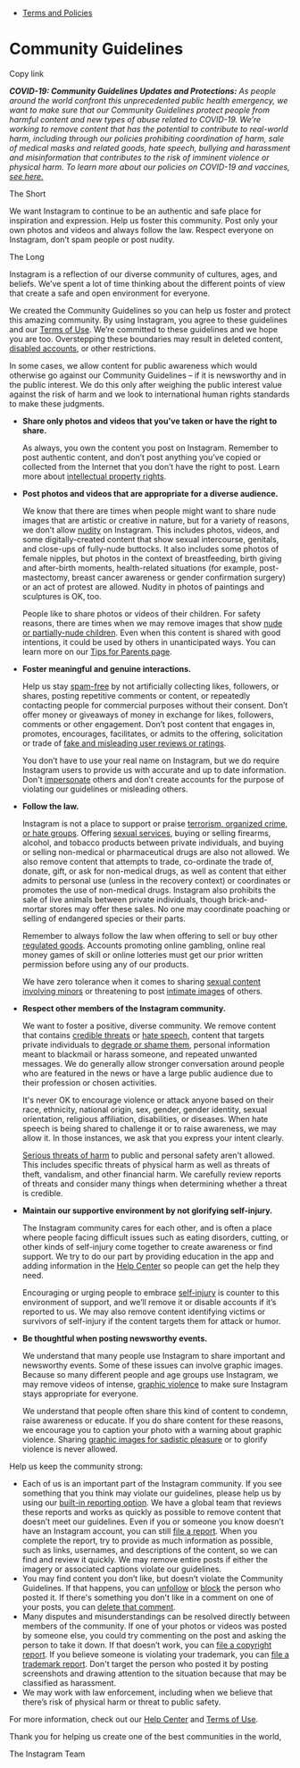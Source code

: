 *   [Terms and Policies](https://help.instagram.com/1417489251945243/?helpref=breadcrumb)

Community Guidelines
====================

Copy link

_**COVID-19: Community Guidelines Updates and Protections:** As people around the world confront this unprecedented public health emergency, we want to make sure that our Community Guidelines protect people from harmful content and new types of abuse related to COVID-19. We’re working to remove content that has the potential to contribute to real-world harm, including through our policies prohibiting coordination of harm, sale of medical masks and related goods, hate speech, bullying and harassment and misinformation that contributes to the risk of imminent violence or physical harm. To learn more about our policies on COVID-19 and vaccines, [see here.](https://help.instagram.com/697825587576762?helpref=faq_content)_

The Short

We want Instagram to continue to be an authentic and safe place for inspiration and expression. Help us foster this community. Post only your own photos and videos and always follow the law. Respect everyone on Instagram, don’t spam people or post nudity.

The Long

Instagram is a reflection of our diverse community of cultures, ages, and beliefs. We’ve spent a lot of time thinking about the different points of view that create a safe and open environment for everyone.

We created the Community Guidelines so you can help us foster and protect this amazing community. By using Instagram, you agree to these guidelines and our [Terms of Use](https://www.instagram.com/legal/terms). We’re committed to these guidelines and we hope you are too. Overstepping these boundaries may result in deleted content, [disabled accounts](https://help.instagram.com/366993040048856?helpref=faq_content), or other restrictions.

In some cases, we allow content for public awareness which would otherwise go against our Community Guidelines – if it is newsworthy and in the public interest. We do this only after weighing the public interest value against the risk of harm and we look to international human rights standards to make these judgments.

*   **Share only photos and videos that you’ve taken or have the right to share.**
    
    As always, you own the content you post on Instagram. Remember to post authentic content, and don’t post anything you’ve copied or collected from the Internet that you don’t have the right to post. Learn more about [intellectual property rights](https://help.instagram.com/126382350847838?helpref=faq_content).
    
*   **Post photos and videos that are appropriate for a diverse audience.**
    
    We know that there are times when people might want to share nude images that are artistic or creative in nature, but for a variety of reasons, we don’t allow [nudity](https://l.instagram.com/?u=https%3A%2F%2Fwww.facebook.com%2Fcommunitystandards%2Fadult_nudity_sexual_activity&e=AT1hiQSCQankTkopG0ge3ryj5MKuoUsSwunR849ZvJGB0uZH8lCdHVSwabRrg4-L1Ykj9epzptsyqQSa_6LX17_acGmLHYBFFsHNvbpWS05ZjwfIB47zLi1FXBXtmSdhMCTWCMetlaN71BcYHF84i9uV7OOF7olrj69YEw) on Instagram. This includes photos, videos, and some digitally-created content that show sexual intercourse, genitals, and close-ups of fully-nude buttocks. It also includes some photos of female nipples, but photos in the context of breastfeeding, birth giving and after-birth moments, health-related situations (for example, post-mastectomy, breast cancer awareness or gender confirmation surgery) or an act of protest are allowed. Nudity in photos of paintings and sculptures is OK, too.
    
    People like to share photos or videos of their children. For safety reasons, there are times when we may remove images that show [nude or partially-nude children](https://l.instagram.com/?u=https%3A%2F%2Fwww.facebook.com%2Fcommunitystandards%2Fchild_nudity_sexual_exploitation&e=AT1hiQSCQankTkopG0ge3ryj5MKuoUsSwunR849ZvJGB0uZH8lCdHVSwabRrg4-L1Ykj9epzptsyqQSa_6LX17_acGmLHYBFFsHNvbpWS05ZjwfIB47zLi1FXBXtmSdhMCTWCMetlaN71BcYHF84i9uV7OOF7olrj69YEw). Even when this content is shared with good intentions, it could be used by others in unanticipated ways. You can learn more on our [Tips for Parents page](https://help.instagram.com/154475974694511/?helpref=faq_content).
    
*   **Foster meaningful and genuine interactions.**
    
    Help us stay [spam-free](https://l.instagram.com/?u=https%3A%2F%2Fwww.facebook.com%2Fcommunitystandards%2Fspam&e=AT1hiQSCQankTkopG0ge3ryj5MKuoUsSwunR849ZvJGB0uZH8lCdHVSwabRrg4-L1Ykj9epzptsyqQSa_6LX17_acGmLHYBFFsHNvbpWS05ZjwfIB47zLi1FXBXtmSdhMCTWCMetlaN71BcYHF84i9uV7OOF7olrj69YEw) by not artificially collecting likes, followers, or shares, posting repetitive comments or content, or repeatedly contacting people for commercial purposes without their consent. Don’t offer money or giveaways of money in exchange for likes, followers, comments or other engagement. Don’t post content that engages in, promotes, encourages, facilitates, or admits to the offering, solicitation or trade of [fake and misleading user reviews or ratings](https://l.instagram.com/?u=https%3A%2F%2Fwww.facebook.com%2Fcommunitystandards%2Ffraud_deception&e=AT1hiQSCQankTkopG0ge3ryj5MKuoUsSwunR849ZvJGB0uZH8lCdHVSwabRrg4-L1Ykj9epzptsyqQSa_6LX17_acGmLHYBFFsHNvbpWS05ZjwfIB47zLi1FXBXtmSdhMCTWCMetlaN71BcYHF84i9uV7OOF7olrj69YEw).
    
    You don’t have to use your real name on Instagram, but we do require Instagram users to provide us with accurate and up to date information. Don't [impersonate](https://l.instagram.com/?u=https%3A%2F%2Fwww.facebook.com%2Fcommunitystandards%2Fmisrepresentation&e=AT1hiQSCQankTkopG0ge3ryj5MKuoUsSwunR849ZvJGB0uZH8lCdHVSwabRrg4-L1Ykj9epzptsyqQSa_6LX17_acGmLHYBFFsHNvbpWS05ZjwfIB47zLi1FXBXtmSdhMCTWCMetlaN71BcYHF84i9uV7OOF7olrj69YEw) others and don't create accounts for the purpose of violating our guidelines or misleading others.
    
*   **Follow the law.**
    
    Instagram is not a place to support or praise [terrorism, organized crime, or hate groups](https://l.instagram.com/?u=https%3A%2F%2Fwww.facebook.com%2Fcommunitystandards%2Fdangerous_individuals_organizations&e=AT1hiQSCQankTkopG0ge3ryj5MKuoUsSwunR849ZvJGB0uZH8lCdHVSwabRrg4-L1Ykj9epzptsyqQSa_6LX17_acGmLHYBFFsHNvbpWS05ZjwfIB47zLi1FXBXtmSdhMCTWCMetlaN71BcYHF84i9uV7OOF7olrj69YEw). Offering [sexual services](https://l.instagram.com/?u=https%3A%2F%2Fwww.facebook.com%2Fcommunitystandards%2Fsexual_solicitation&e=AT1hiQSCQankTkopG0ge3ryj5MKuoUsSwunR849ZvJGB0uZH8lCdHVSwabRrg4-L1Ykj9epzptsyqQSa_6LX17_acGmLHYBFFsHNvbpWS05ZjwfIB47zLi1FXBXtmSdhMCTWCMetlaN71BcYHF84i9uV7OOF7olrj69YEw), buying or selling firearms, alcohol, and tobacco products between private individuals, and buying or selling non-medical or pharmaceutical drugs are also not allowed. We also remove content that attempts to trade, co-ordinate the trade of, donate, gift, or ask for non-medical drugs, as well as content that either admits to personal use (unless in the recovery context) or coordinates or promotes the use of non-medical drugs. Instagram also prohibits the sale of live animals between private individuals, though brick-and-mortar stores may offer these sales. No one may coordinate poaching or selling of endangered species or their parts.
    
    Remember to always follow the law when offering to sell or buy other [regulated goods](https://l.instagram.com/?u=https%3A%2F%2Fwww.facebook.com%2Fcommunitystandards%2Fregulated_goods&e=AT1hiQSCQankTkopG0ge3ryj5MKuoUsSwunR849ZvJGB0uZH8lCdHVSwabRrg4-L1Ykj9epzptsyqQSa_6LX17_acGmLHYBFFsHNvbpWS05ZjwfIB47zLi1FXBXtmSdhMCTWCMetlaN71BcYHF84i9uV7OOF7olrj69YEw). Accounts promoting online gambling, online real money games of skill or online lotteries must get our prior written permission before using any of our products.
    
    We have zero tolerance when it comes to sharing [sexual content involving minors](https://l.instagram.com/?u=https%3A%2F%2Fwww.facebook.com%2Fcommunitystandards%2Fchild_nudity_sexual_exploitation&e=AT1hiQSCQankTkopG0ge3ryj5MKuoUsSwunR849ZvJGB0uZH8lCdHVSwabRrg4-L1Ykj9epzptsyqQSa_6LX17_acGmLHYBFFsHNvbpWS05ZjwfIB47zLi1FXBXtmSdhMCTWCMetlaN71BcYHF84i9uV7OOF7olrj69YEw) or threatening to post [intimate images](https://l.instagram.com/?u=https%3A%2F%2Fwww.facebook.com%2Fcommunitystandards%2Fsexual_exploitation_adults&e=AT1hiQSCQankTkopG0ge3ryj5MKuoUsSwunR849ZvJGB0uZH8lCdHVSwabRrg4-L1Ykj9epzptsyqQSa_6LX17_acGmLHYBFFsHNvbpWS05ZjwfIB47zLi1FXBXtmSdhMCTWCMetlaN71BcYHF84i9uV7OOF7olrj69YEw) of others.
    
*   **Respect other members of the Instagram community.**
    
    We want to foster a positive, diverse community. We remove content that contains [credible threats](https://l.instagram.com/?u=https%3A%2F%2Fwww.facebook.com%2Fcommunitystandards%2Fcredible_violence&e=AT1hiQSCQankTkopG0ge3ryj5MKuoUsSwunR849ZvJGB0uZH8lCdHVSwabRrg4-L1Ykj9epzptsyqQSa_6LX17_acGmLHYBFFsHNvbpWS05ZjwfIB47zLi1FXBXtmSdhMCTWCMetlaN71BcYHF84i9uV7OOF7olrj69YEw) or [hate speech](https://l.instagram.com/?u=https%3A%2F%2Fwww.facebook.com%2Fcommunitystandards%2Fhate_speech&e=AT1hiQSCQankTkopG0ge3ryj5MKuoUsSwunR849ZvJGB0uZH8lCdHVSwabRrg4-L1Ykj9epzptsyqQSa_6LX17_acGmLHYBFFsHNvbpWS05ZjwfIB47zLi1FXBXtmSdhMCTWCMetlaN71BcYHF84i9uV7OOF7olrj69YEw), content that targets private individuals to [degrade or shame them](https://l.instagram.com/?u=https%3A%2F%2Fwww.facebook.com%2Fcommunitystandards%2Fbullying&e=AT1hiQSCQankTkopG0ge3ryj5MKuoUsSwunR849ZvJGB0uZH8lCdHVSwabRrg4-L1Ykj9epzptsyqQSa_6LX17_acGmLHYBFFsHNvbpWS05ZjwfIB47zLi1FXBXtmSdhMCTWCMetlaN71BcYHF84i9uV7OOF7olrj69YEw), personal information meant to blackmail or harass someone, and repeated unwanted messages. We do generally allow stronger conversation around people who are featured in the news or have a large public audience due to their profession or chosen activities.
    
    It's never OK to encourage violence or attack anyone based on their race, ethnicity, national origin, sex, gender, gender identity, sexual orientation, religious affiliation, disabilities, or diseases. When hate speech is being shared to challenge it or to raise awareness, we may allow it. In those instances, we ask that you express your intent clearly.
    
    [Serious threats of harm](https://l.instagram.com/?u=https%3A%2F%2Fwww.facebook.com%2Fcommunitystandards%2Fcredible_violence&e=AT1hiQSCQankTkopG0ge3ryj5MKuoUsSwunR849ZvJGB0uZH8lCdHVSwabRrg4-L1Ykj9epzptsyqQSa_6LX17_acGmLHYBFFsHNvbpWS05ZjwfIB47zLi1FXBXtmSdhMCTWCMetlaN71BcYHF84i9uV7OOF7olrj69YEw) to public and personal safety aren't allowed. This includes specific threats of physical harm as well as threats of theft, vandalism, and other financial harm. We carefully review reports of threats and consider many things when determining whether a threat is credible.
    
*   **Maintain our supportive environment by not glorifying self-injury.**
    
    The Instagram community cares for each other, and is often a place where people facing difficult issues such as eating disorders, cutting, or other kinds of self-injury come together to create awareness or find support. We try to do our part by providing education in the app and adding information in the [Help Center](https://help.instagram.com/) so people can get the help they need.
    
    Encouraging or urging people to embrace [self-injury](https://l.instagram.com/?u=https%3A%2F%2Fwww.facebook.com%2Fcommunitystandards%2Fsuicide_self_injury_violence&e=AT1hiQSCQankTkopG0ge3ryj5MKuoUsSwunR849ZvJGB0uZH8lCdHVSwabRrg4-L1Ykj9epzptsyqQSa_6LX17_acGmLHYBFFsHNvbpWS05ZjwfIB47zLi1FXBXtmSdhMCTWCMetlaN71BcYHF84i9uV7OOF7olrj69YEw) is counter to this environment of support, and we’ll remove it or disable accounts if it’s reported to us. We may also remove content identifying victims or survivors of self-injury if the content targets them for attack or humor.
    
*   **Be thoughtful when posting newsworthy events.**
    
    We understand that many people use Instagram to share important and newsworthy events. Some of these issues can involve graphic images. Because so many different people and age groups use Instagram, we may remove videos of intense, [graphic violence](https://l.instagram.com/?u=https%3A%2F%2Fwww.facebook.com%2Fcommunitystandards%2Fgraphic_violence&e=AT1hiQSCQankTkopG0ge3ryj5MKuoUsSwunR849ZvJGB0uZH8lCdHVSwabRrg4-L1Ykj9epzptsyqQSa_6LX17_acGmLHYBFFsHNvbpWS05ZjwfIB47zLi1FXBXtmSdhMCTWCMetlaN71BcYHF84i9uV7OOF7olrj69YEw) to make sure Instagram stays appropriate for everyone.
    
    We understand that people often share this kind of content to condemn, raise awareness or educate. If you do share content for these reasons, we encourage you to caption your photo with a warning about graphic violence. Sharing [graphic images for sadistic pleasure](https://l.instagram.com/?u=https%3A%2F%2Fwww.facebook.com%2Fcommunitystandards%2Fcruel_insensitive&e=AT1hiQSCQankTkopG0ge3ryj5MKuoUsSwunR849ZvJGB0uZH8lCdHVSwabRrg4-L1Ykj9epzptsyqQSa_6LX17_acGmLHYBFFsHNvbpWS05ZjwfIB47zLi1FXBXtmSdhMCTWCMetlaN71BcYHF84i9uV7OOF7olrj69YEw) or to glorify violence is never allowed.
    

Help us keep the community strong:

*   Each of us is an important part of the Instagram community. If you see something that you think may violate our guidelines, please help us by using our [built-in reporting option](https://help.instagram.com/165828726894770?helpref=faq_content). We have a global team that reviews these reports and works as quickly as possible to remove content that doesn’t meet our guidelines. Even if you or someone you know doesn’t have an Instagram account, you can still [file a report](https://help.instagram.com/contact/383679321740945). When you complete the report, try to provide as much information as possible, such as links, usernames, and descriptions of the content, so we can find and review it quickly. We may remove entire posts if either the imagery or associated captions violate our guidelines.
*   You may find content you don’t like, but doesn’t violate the Community Guidelines. If that happens, you can [unfollow](https://help.instagram.com/286340048138725?helpref=faq_content) or [block](https://help.instagram.com/426700567389543/?helpref=faq_content) the person who posted it. If there's something you don't like in a comment on one of your posts, you can [delete that comment](https://help.instagram.com/289098941190483?helpref=faq_content).
*   Many disputes and misunderstandings can be resolved directly between members of the community. If one of your photos or videos was posted by someone else, you could try commenting on the post and asking the person to take it down. If that doesn’t work, you can [file a copyright report](https://help.instagram.com/126382350847838?helpref=faq_content). If you believe someone is violating your trademark, you can [file a trademark report](https://help.instagram.com/222826637847963?helpref=faq_content). Don't target the person who posted it by posting screenshots and drawing attention to the situation because that may be classified as harassment.
*   We may work with law enforcement, including when we believe that there’s risk of physical harm or threat to public safety.

For more information, check out our [Help Center](https://help.instagram.com/) and [Terms of Use](https://l.instagram.com/?u=http%3A%2F%2Finstagram.com%2Flegal%2Fterms%2F%23&e=AT1hiQSCQankTkopG0ge3ryj5MKuoUsSwunR849ZvJGB0uZH8lCdHVSwabRrg4-L1Ykj9epzptsyqQSa_6LX17_acGmLHYBFFsHNvbpWS05ZjwfIB47zLi1FXBXtmSdhMCTWCMetlaN71BcYHF84i9uV7OOF7olrj69YEw).

Thank you for helping us create one of the best communities in the world,

The Instagram Team